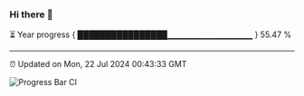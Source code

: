 ### Hi there 👋

⏳ Year progress { ████████████████▁▁▁▁▁▁▁▁▁▁▁▁▁▁ } 55.47 %

---

⏰ Updated on Mon, 22 Jul 2024 00:43:33 GMT

![Progress Bar CI](https://github.com/Shyam-Makwana/GitHub-Actions-Demo/workflows/Progress%20Bar%20CI/badge.svg)
